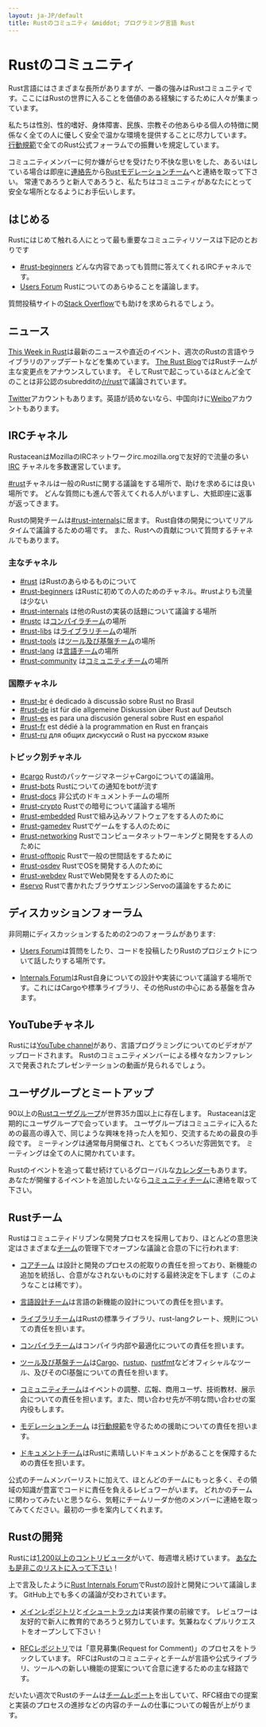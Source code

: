 ```yaml
---
layout: ja-JP/default
title: Rustのコミュニティ &middot; プログラミング言語 Rust
---
```


# Rustのコミュニティ

Rust言語にはさまざまな長所がありますが、一番の強みはRustコミュニティです。ここにはRustの世界に入ることを価値のある経験にするために人々が集まっています。

私たちは性別、性的嗜好、身体障害、民族、宗教その他あらゆる個人の特徴に関係なく全ての人に優しく安全で温かな環境を提供することに尽力しています。
[行動規範][coc]で全てのRust公式フォーラムでの振舞いを規定しています。

コミュニティメンバーに何か嫌がらせを受けたり不快な思いをした、あるいはしている場合は即座に[連絡先][mod_team_email]から[Rustモデレーションチーム][mod_team]へと連絡を取って下さい。
常連であろうと新人であろうと、私たちはコミュニティがあなたにとって安全な場所となるようにお手伝いします。

[coc]: conduct.html
[mod_team_email]: mailto:rust-mods@rust-lang.org

## はじめる

Rustにはじめて触れる人にとって最も重要なコミュニティリソースは下記のとおりです

- [#rust-beginners][beginners_irc] どんな内容であっても質問に答えてくれるIRCチャネルです。
- [Users Forum][users_forum] Rustについてのあらゆることを議論します。

質問投稿サイトの[Stack Overflow][stack_overflow]でも助けを求められるでしょう。

[stack_overflow]: https://stackoverflow.com/questions/tagged/rust

## ニュース

[This Week in Rust][twir]は最新のニュースや直近のイベント、週次のRustの言語やライブラリのアップデートなどを集めています。
[The Rust Blog][rust_blog]ではRustチームが主な変更点をアナウンスしています。
そしてRustで起こっているほとんど全てのことは非公認のsubredditの[/r/rust][reddit]で議論されています。

[Twitter][twitter]アカウントもあります。英語が読めないなら、中国向けに[Weibo][weibo]アカウントもあります。

[twir]: https://this-week-in-rust.org/
[rust_blog]: http://blog.rust-lang.org/
[reddit]: https://www.reddit.com/r/rust
[reddit_coc]: https://www.reddit.com/r/rust/comments/2rvrzx/our_code_of_conduct_please_read/
[twitter]: https://twitter.com/rustlang
[weibo]: http://weibo.com/u/5616913483

## IRCチャネル

RustaceanはMozillaのIRCネットワークirc.mozilla.orgで友好的で流量の多い [IRC] チャネルを多数運営しています。

[#rust][rust_irc]チャネルは一般のRustに関する議論をする場所で、助けを求めるには良い場所です。
どんな質問にも進んで答えてくれる人がいますし、大抵即座に返事が返ってきます。

Rustの開発チームは[#rust-internals][internals_irc]に居ます。
Rust自体の開発についてリアルタイムで議論するための場です。
また、Rustへの貢献について質問するチャネルでもあります。

### 主なチャネル

- [#rust][rust_irc] はRustのあらゆるものについて
- [#rust-beginners][beginners_irc] はRustに初めての人のためのチャネル。#rustよりも流量は少ない
- [#rust-internals][internals_irc] は他のRustの実装の話題について議論する場所
- [#rustc][rustc_irc] は[コンパイラチーム][compiler_team]の場所
- [#rust-libs][libs_irc] は[ライブラリチーム][library_team]の場所
- [#rust-tools][tools_irc] は[ツール及び基盤チーム][tool_team]の場所
- [#rust-lang][lang_irc] は[言語チーム][language_team]の場所
- [#rust-community][community_irc] は[コミュニティチーム][community_team]の場所

### 国際チャネル

- [#rust-br][br_irc] é dedicado à discussão sobre Rust no Brasil
- [#rust-de][de_irc] ist für die allgemeine Diskussion über Rust auf Deutsch
- [#rust-es][es_irc] es para una discusión general sobre Rust en español
- [#rust-fr][fr_irc] est dédié à la programmation en Rust en français
- [#rust-ru][ru_irc] для общих дискуссий о Rust на русском языке

### トピック別チャネル

- [#cargo][cargo_irc] RustのパッケージマネージャCargoについての議論用。
- [#rust-bots][bots_irc] Rustについての通知をbotが流す
- [#rust-docs][docs_irc] 非公式のドキュメントチームの場所
- [#rust-crypto][crypto_irc] Rustでの暗号について議論する場所
- [#rust-embedded][embedded_irc] Rustで組み込みソフトウェアをする人のために
- [#rust-gamedev][gamedev_irc] Rustでゲームをする人のために
- [#rust-networking][networking_irc] Rustでコンピュータネットワーキングと開発をする人のために
- [#rust-offtopic][offtopic_irc] Rustで一般の世間話をするために
- [#rust-osdev][osdev_irc] RustでOSを開発する人のために
- [#rust-webdev][webdev_irc] RustでWeb開発をする人のために
- [#servo][servo_irc] Rustで書かれたブラウザエンジンServoの議論をするために

[IRC]: https://en.wikipedia.org/wiki/Internet_Relay_Chat
[beginners_irc]: https://chat.mibbit.com/?server=irc.mozilla.org&channel=%23rust-beginners
[bots_irc]: https://chat.mibbit.com/?server=irc.mozilla.org&channel=%23rust-bots
[br_irc]: https://chat.mibbit.com/?server=irc.mozilla.org&channel=%23rust-br
[cargo_irc]: https://chat.mibbit.com/?server=irc.mozilla.org&channel=%23cargo
[community_irc]: https://chat.mibbit.com/?server=irc.mozilla.org&channel=%23rust-community
[crypto_irc]: https://chat.mibbit.com/?server=irc.mozilla.org&channel=%23rust-crypto
[de_irc]: https://chat.mibbit.com/?server=irc.mozilla.org&channel=%23rust-de
[es_irc]: https://chat.mibbit.com/?server=irc.mozilla.org&channel=%23rust-es
[embedded_irc]: https://chat.mibbit.com/?server=irc.mozilla.org&channel=%23rust-embedded
[fr_irc]: https://chat.mibbit.com/?server=irc.mozilla.org&channel=%23rust-fr
[gamedev_irc]: https://chat.mibbit.com/?server=irc.mozilla.org&channel=%23rust-gamedev
[internals_irc]: https://chat.mibbit.com/?server=irc.mozilla.org&channel=%23rust-internals
[lang_irc]: https://chat.mibbit.com/?server=irc.mozilla.org&channel=%23rust-lang
[libs_irc]: https://chat.mibbit.com/?server=irc.mozilla.org&channel=%23rust-libs
[networking_irc]: https://chat.mibbit.com/?server=irc.mozilla.org&channel=%23rust-networking
[offtopic_irc]: https://chat.mibbit.com/?server=irc.mozilla.org&channel=%23rust-offtopic
[osdev_irc]: https://chat.mibbit.com/?server=irc.mozilla.org&channel=%23rust-osdev
[ru_irc]: https://chat.mibbit.com/?server=irc.mozilla.org&channel=%23rust-ru
[rust_irc]: https://chat.mibbit.com/?server=irc.mozilla.org&channel=%23rust
[rustc_irc]: https://chat.mibbit.com/?server=irc.mozilla.org&channel=%23rustc
[servo_irc]: https://chat.mibbit.com/?server=irc.mozilla.org&channel=%23servo
[tools_irc]: https://chat.mibbit.com/?server=irc.mozilla.org&channel=%23rust-tools
[webdev_irc]: https://chat.mibbit.com/?server=irc.mozilla.org&channel=%23rust-webdev
[docs_irc]: https://chat.mibbit.com/?server=irc.mozilla.org&channel=%23rust-docs

## ディスカッションフォーラム

非同期にディスカッションするための2つのフォーラムがあります:

- [Users Forum][users_forum]は質問をしたり、コードを投稿したりRustのプロジェクトについて話したりする場所です。

- [Internals Forum][internals_forum]はRust自身についての設計や実装について議論する場所です。これにはCargoや標準ライブラリ、その他Rustの中心にある基盤を含みます。

[users_forum]: https://users.rust-lang.org/
[internals_forum]: https://internals.rust-lang.org/

## YouTubeチャネル

Rustには[YouTube channel][youtube_channel]があり、言語プログラミングについてのビデオがアップロードされます。
Rustのコミュニティメンバーによる様々なカンファレンスで発表されたプレゼンテーションの動画が見られるでしょう。

[youtube_channel]: https://www.youtube.com/channel/UCaYhcUwRBNscFNUKTjgPFiA

## ユーザグループとミートアップ

90以上の[Rustユーザグループ][user_group]が世界35カ国以上に存在します。
Rustaceanは定期的にユーザグループで会っています。
ユーザグループはコミュニティに入るための最高の導入で、同じような興味を持った人を知り、交流するための最良の手段です。
ミーティングは通常毎月開催され、とてもくつろいだ雰囲気です。
ミーティングは全ての人に開かれています。

Rustのイベントを追って載せ続けているグローバルな[カレンダー][calendar]もあります。
あなたが開催するイベントを追加したいなら[コミュニティチーム][community_team]に連絡を取って下さい。

[user_group]: ./user-groups.html
[calendar]: https://www.google.com/calendar/embed?src=apd9vmbc22egenmtu5l6c5jbfc@group.calendar.google.com

## Rustチーム

Rustはコミュニティドリブンな開発プロセスを採用しており、ほとんどの意思決定はさまざまな[チーム][teams]の管理下でオープンな議論と合意の下に行われます:

* [コアチーム][core_team] は設計と開発のプロセスの舵取りの責任を担っており、新機能の追加を統括し、合意がなされないものに対する最終決定を下します（このようなことは稀です）。

* [言語設計チーム][language_team]は言語の新機能の設計についての責任を担います。

* [ライブラリチーム][library_team]はRustの標準ライブラリ、rust-langクレート、規則についての責任を担います。

* [コンパイラチーム][compiler_team]はコンパイラ内部や最適化についての責任を担います。

* [ツール及び基盤チーム][tool_team]は[Cargo]、[rustup]、[rustfmt]などオフィシャルなツール、及びそのCI基盤についての責任を担います。

[Cargo]: https://crates.io
[rustup]: https://www.rustup.rs
[rustfmt]: https://github.com/rust-lang-nursery/rustfmt

* [コミュニティチーム][community_team]はイベントの調整、広報、商用ユーザ、技術教材、展示会についての責任を担います。また、問い合わせ先が不明な問い合わせの案内役もします。

* [モデレーションチーム][mod_team] は[行動規範][coc]を守るための援助についての責任を担います。

* [ドキュメントチーム][doc_team]はRustに素晴しいドキュメントがあることを保障するための責任を担います。

公式のチームメンバーリストに加えて、ほとんどのチームにもっと多く、その領域の知識が豊富でコードに責任を負えるレビュワーがいます。
どれかのチームに関わってみたいと思うなら、気軽にチームリーダか他のメンバーに連絡を取ってみてください。最初の一歩を案内してくれます。


[teams]: team.html
[core_team]: team.html#Core-team
[language_team]: team.html#Language-design-team
[library_team]: team.html#Library-team
[compiler_team]: team.html#Compiler-team
[tool_team]: team.html#Tooling-and-infrastructure
[community_team]: team.html#Community-team
[mod_team]: team.html#Moderation-team
[doc_team]: team.html#Documentation-team

## Rustの開発

Rustには[1,200以上のコントリビュータ][authors]がいて、毎週増え続けています。
[あなたも是非このリストに入って下さい][contribute]！

上で言及したように[Rust Internals Forum][internals_forum]でRustの設計と開発について議論します。
GitHub上でも多くの議論が交わされています。

- [メインレポジトリ][github]と[イシュートラッカ][issue_tracking]は実装作業の前線です。
  レビュワーは友好的で新人に教育的であろうと努力しています。気兼ねなくプルリクエストをオープンして下さい！

- [RFCレポジトリ][rfcs]では「意見募集(Request for Comment)」のプロセスをトラックしています。
  RFCはRustのコミュニティとチームが言語や公式ライブラリ、ツールへの新しい機能の提案について合意に達するための主な経路です。

だいたい週次でRustのチームは[チームレポート][team_reports]を出していて、RFC経由での提案と実装のプロセスの進捗などの内容のチームの仕事についての報告が上がります。

[authors]: https://github.com/rust-lang/rust/blob/88397e092e01b6043b6f65772710dfe0e59056c5/AUTHORS.txt
[contribute]: contribute.html
[github]: https://github.com/rust-lang/rust
[rfcs]: https://github.com/rust-lang/rfcs
[team_reports]: https://github.com/rust-lang/subteams
[issue_tracking]: https://github.com/rust-lang/rust/issues
